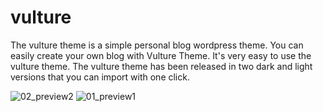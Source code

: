 # vulture
The vulture theme is a simple personal blog wordpress theme. You can easily create your own blog with Vulture Theme. It's very easy to use the vulture theme. The vulture theme has been released in two dark and light versions that you can import with one click.

![02_preview2](https://user-images.githubusercontent.com/65848541/85968554-a629fc80-b9da-11ea-8eaf-a0919f4eab5c.jpg)
![01_preview1](https://user-images.githubusercontent.com/65848541/85968555-a7f3c000-b9da-11ea-9745-8af21b1676f8.jpg)
